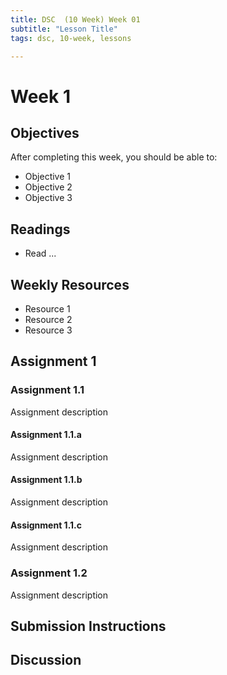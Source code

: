 ```yaml
---
title: DSC  (10 Week) Week 01
subtitle: "Lesson Title"
tags: dsc, 10-week, lessons

---
```


# Week 1

## Objectives

After completing this week, you should be able to:

* Objective 1
* Objective 2
* Objective 3

## Readings

* Read ...

## Weekly Resources

* Resource 1
* Resource 2
* Resource 3

## Assignment 1

### Assignment 1.1

Assignment description

#### Assignment 1.1.a

Assignment description

#### Assignment 1.1.b

Assignment description

#### Assignment 1.1.c

Assignment description

### Assignment 1.2

Assignment description

## Submission Instructions

## Discussion